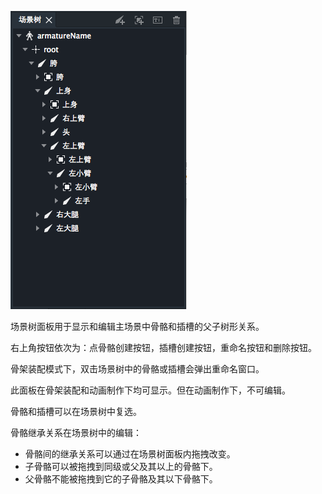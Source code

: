 ![](p1.png)

场景树面板用于显示和编辑主场景中骨骼和插槽的父子树形关系。

右上角按钮依次为：点骨骼创建按钮，插槽创建按钮，重命名按钮和删除按钮。

骨架装配模式下，双击场景树中的骨骼或插槽会弹出重命名窗口。

此面板在骨架装配和动画制作下均可显示。但在动画制作下，不可编辑。

骨骼和插槽可以在场景树中复选。

骨骼继承关系在场景树中的编辑：
* 骨骼间的继承关系可以通过在场景树面板内拖拽改变。
* 子骨骼可以被拖拽到同级或父及其以上的骨骼下。
* 父骨骼不能被拖拽到它的子骨骼及其以下骨骼下。
